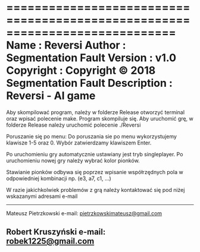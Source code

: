 ============================================================================
Name        : Reversi
Author      : Segmentation Fault
Version     : v1.0
Copyright   : Copyright © 2018 Segmentation Fault
Description : Reversi - AI game
============================================================================

Aby skompilować program, należy w folderze Release otworzyć terminal oraz wpisać polecenie make.
Program skompiluje się. Aby uruchomić grę, w folderze Release należy uruchomić polecenie ./Reversi

Poruszanie się po menu:
	Do poruszania sie po menu wykorzystujemy klawisze 1-5 oraz 0.
	Wybór zatwierdzamy klawiszem Enter.

Po uruchomieniu gry automatycznie ustawiany jest tryb singleplayer.
Po uruchomieniu nowej gry należy wybrać kolor pionków.

Stawianie pionków odbywa się poprzez wpisanie współrzędnych pola w odpowiedniej kombinacji
np. (e3, a7, c1, ...)

W razie jakichkolwiek problemów z grą należy kontaktować się pod niżej wskazanymi adresami e-mail

--------------------------------------
Mateusz Pietrzkowski
e-mail: pietrzkowskimateusz@gmail.com

Robert Kruszyński
e-mail: robek1225@gmail.com
--------------------------------------
